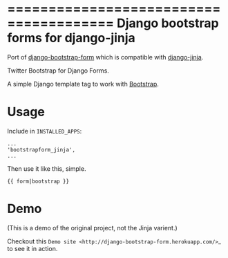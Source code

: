 =======================================
Django bootstrap forms for django-jinja
=======================================

Port of [django-bootstrap-form](https://github.com/tzangms/django-bootstrap-form) which is compatible with [django-jinja](https://github.com/tzangms/django-bootstrap-form>).

Twitter Bootstrap for Django Forms.

A simple Django template tag to work with [Bootstrap](http://getbootstrap.com/).

Usage
======

Include in `INSTALLED_APPS`:

    ...
    'bootstrapform_jinja',
    ...

Then use it like this, simple.

    {{ form|bootstrap }}

Demo
=====

(This is a demo of the original project, not the Jinja varient.)

Checkout this `Demo site <http://django-bootstrap-form.herokuapp.com/>`_ to see it in action. 
